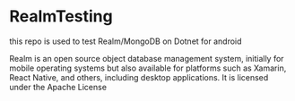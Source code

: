 # RealmTesting
this repo is used to test Realm/MongoDB on Dotnet for android 

Realm is an open source object database management system, initially for mobile operating systems but also available for platforms such as Xamarin, React Native, and others, including desktop applications. It is licensed under the Apache License
